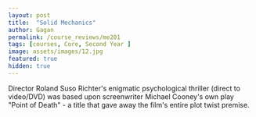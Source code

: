 ```yaml
---
layout: post
title:  "Solid Mechanics"
author: Gagan
permalink: /course_reviews/me201
tags: [courses, Core, Second Year ]
image: assets/images/12.jpg
featured: true
hidden: true
---
```


Director Roland Suso Richter's enigmatic psychological thriller (direct to video/DVD) was based upon screenwriter Michael Cooney's own play "Point of Death" - a title that gave away the film's entire plot twist premise.